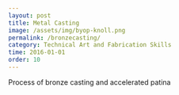 ```yaml
---
layout: post
title: Metal Casting
image: /assets/img/byop-knoll.png
permalink: /bronzecasting/
category: Technical Art and Fabrication Skills
time: 2016-01-01
order: 10
---
```


Process of bronze casting and accelerated patina 